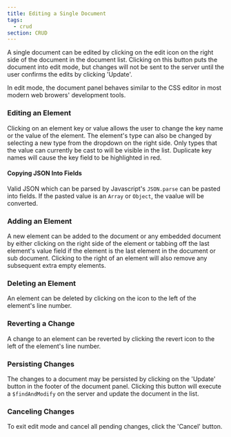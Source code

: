 ```yaml
---
title: Editing a Single Document
tags:
  - crud
section: CRUD
---
```


A single document can be edited by clicking on the edit icon
<i class='fa fa-pencil' aria-hidden='true'></i> on the right
side of the document in the document list. Clicking on this button puts
the document into edit mode, but changes will not be sent to the server
until the user confirms the edits by clicking 'Update'.

In edit mode, the document panel behaves similar to the CSS editor in
most modern web browers' development tools.

### Editing an Element

Clicking on an element key or value allows the user to change the key name
or the value of the element. The element's type can also be changed by
selecting a new type from the dropdown on the right side. Only types that
the value can currently be cast to will be visible in the list. Duplicate
key names will cause the key field to be highlighted in red.

#### Copying JSON Into Fields

Valid JSON which can be parsed by Javascript's `JSON.parse` can be pasted
into fields. If the pasted value is an `Array` or `Object`, the vaalue will
be converted.

### Adding an Element

A new element can be added to the document or any embedded document by
either clicking on the right side of the element or tabbing off the last
element's value field if the element is the last element in the document
or sub document. Clicking to the right of an element will also remove any
subsequent extra empty elements.

### Deleting an Element

An element can be deleted by clicking on the <i class='fa fa-times-circle' aria-hidden='true'></i>
icon to the left of the element's line number.

### Reverting a Change

A change to an element can be reverted by clicking the revert icon
<i class='fa fa-rotate-left' aria-hidden='true'></i>
to the left of the element's line number.

### Persisting Changes

The changes to a document may be persisted by clicking on the 'Update'
button in the footer of the document panel. Clicking this button will
execute a `$findAndModify` on the server and update the document in the
list.

### Canceling Changes

To exit edit mode and cancel all pending changes, click the 'Cancel' button.
